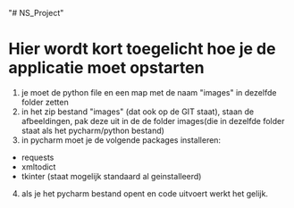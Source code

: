 "# NS_Project" 
# Hier wordt kort toegelicht hoe je de applicatie moet opstarten

1. je moet de python file en een map met de naam "images" in dezelfde folder zetten
2. in het zip bestand "images" (dat ook op de GIT staat), staan de afbeeldingen, pak deze uit in de de folder images(die in dezelfde folder staat als het pycharm/python bestand)
3. in pycharm moet je de volgende packages installeren: 
  - requests
  - xmltodict
  - tkinter (staat mogelijk standaard al geinstalleerd)
4. als je het pycharm bestand opent en code uitvoert werkt het gelijk.

